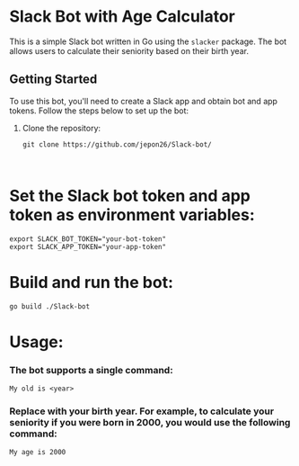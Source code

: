# Slack Bot with Age Calculator

This is a simple Slack bot written in Go using the `slacker` package. The bot allows users to calculate their seniority based on their birth year.


## Getting Started

To use this bot, you'll need to create a Slack app and obtain bot and app tokens. Follow the steps below to set up the bot:

1. Clone the repository:
   ```shell
   git clone https://github.com/jepon26/Slack-bot/
   
   
   
# Set the Slack bot token and app token as environment variables:
```shell
export SLACK_BOT_TOKEN="your-bot-token"
export SLACK_APP_TOKEN="your-app-token"
```


# Build and run the bot:

```shell
go build ./Slack-bot
```



# Usage:

### The bot supports a single command:

```shell
My old is <year>
```
  
  
### Replace <year> with your birth year. For example, to calculate your seniority if you were born in 2000, you would use the following command:
  
```shell
My age is 2000
```
  
  
  
  
